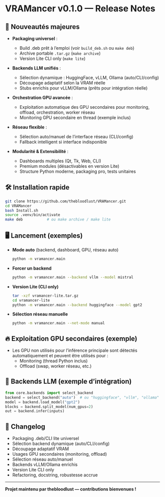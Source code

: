 # VRAMancer v0.1.0 — Release Notes

## 🚀 Nouveautés majeures

- **Packaging universel** :
  - Build .deb prêt à l’emploi (voir `build_deb.sh` ou `make deb`)
  - Archive portable `.tar.gz` (`make archive`)
  - Version Lite CLI only (`make lite`)

- **Backends LLM unifiés** :
  - Sélection dynamique : HuggingFace, vLLM, Ollama (auto/CLI/config)
  - Découpage adaptatif selon la VRAM réelle
  - Stubs enrichis pour vLLM/Ollama (prêts pour intégration réelle)

- **Orchestration GPU avancée** :
  - Exploitation automatique des GPU secondaires pour monitoring, offload, orchestration, worker réseau
  - Monitoring GPU secondaire en thread (exemple inclus)

- **Réseau flexible** :
  - Sélection auto/manuel de l’interface réseau (CLI/config)
  - Fallback intelligent si interface indisponible

- **Modularité & Extensibilité** :
  - Dashboards multiples (Qt, Tk, Web, CLI)
  - Premium modules (désactivables en version Lite)
  - Structure Python moderne, packaging pro, tests unitaires

## 🛠️ Installation rapide

```bash
git clone https://github.com/thebloodlust/VRAMancer.git
cd VRAMancer
bash Install.sh
source .venv/bin/activate
make deb           # ou make archive / make lite
```

## 🖥️ Lancement (exemples)

- **Mode auto** (backend, dashboard, GPU, réseau auto)
  ```bash
  python -m vramancer.main
  ```
- **Forcer un backend**
  ```bash
  python -m vramancer.main --backend vllm --model mistral
  ```
- **Version Lite (CLI only)**
  ```bash
  tar -xzf vramancer-lite.tar.gz
  cd vramancer-lite
  python -m vramancer.main --backend huggingface --model gpt2
  ```
- **Sélection réseau manuelle**
  ```bash
  python -m vramancer.main --net-mode manual
  ```

## 🔥 Exploitation GPU secondaires (exemple)

- Les GPU non utilisés pour l’inférence principale sont détectés automatiquement et peuvent être utilisés pour :
  - Monitoring (thread Python inclus)
  - Offload (swap, worker réseau, etc.)

## 🧩 Backends LLM (exemple d’intégration)

```python
from core.backends import select_backend
backend = select_backend("auto")  # ou "huggingface", "vllm", "ollama"
model = backend.load_model("gpt2")
blocks = backend.split_model(num_gpus=2)
out = backend.infer(inputs)
```

## 📝 Changelog

- Packaging .deb/CLI lite universel
- Sélection backend dynamique (auto/CLI/config)
- Découpage adaptatif VRAM
- Usages GPU secondaires (monitoring, offload)
- Sélection réseau auto/manuel
- Backends vLLM/Ollama enrichis
- Version Lite CLI only
- Refactoring, docstring, robustesse accrue

---

**Projet maintenu par thebloodlust — contributions bienvenues !**
